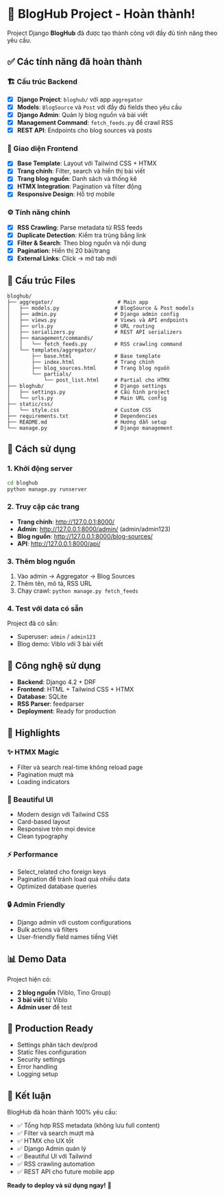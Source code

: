 # 🎉 BlogHub Project - Hoàn thành!

Project Django **BlogHub** đã được tạo thành công với đầy đủ tính năng theo yêu cầu.

## ✅ Các tính năng đã hoàn thành

### 🏗️ Cấu trúc Backend
- [x] **Django Project**: `bloghub/` với app `aggregator`
- [x] **Models**: `BlogSource` và `Post` với đầy đủ fields theo yêu cầu
- [x] **Django Admin**: Quản lý blog nguồn và bài viết
- [x] **Management Command**: `fetch_feeds.py` để crawl RSS
- [x] **REST API**: Endpoints cho blog sources và posts

### 🎨 Giao diện Frontend
- [x] **Base Template**: Layout với Tailwind CSS + HTMX
- [x] **Trang chính**: Filter, search và hiển thị bài viết
- [x] **Trang blog nguồn**: Danh sách và thống kê
- [x] **HTMX Integration**: Pagination và filter động
- [x] **Responsive Design**: Hỗ trợ mobile

### ⚙️ Tính năng chính
- [x] **RSS Crawling**: Parse metadata từ RSS feeds
- [x] **Duplicate Detection**: Kiểm tra trùng bằng link
- [x] **Filter & Search**: Theo blog nguồn và nội dung
- [x] **Pagination**: Hiển thị 20 bài/trang
- [x] **External Links**: Click → mở tab mới

## 📁 Cấu trúc Files

```
bloghub/
├── aggregator/                     # Main app
│   ├── models.py                  # BlogSource & Post models
│   ├── admin.py                   # Django admin config
│   ├── views.py                   # Views và API endpoints
│   ├── urls.py                    # URL routing
│   ├── serializers.py             # REST API serializers
│   ├── management/commands/
│   │   └── fetch_feeds.py         # RSS crawling command
│   └── templates/aggregator/
│       ├── base.html              # Base template
│       ├── index.html             # Trang chính
│       ├── blog_sources.html      # Trang blog nguồn
│       └── partials/
│           └── post_list.html     # Partial cho HTMX
├── bloghub/                       # Django settings
│   ├── settings.py                # Cấu hình project
│   └── urls.py                    # Main URL config
├── static/css/
│   └── style.css                  # Custom CSS
├── requirements.txt               # Dependencies
├── README.md                      # Hướng dẫn setup
└── manage.py                      # Django management
```

## 🚀 Cách sử dụng

### 1. Khởi động server
```bash
cd bloghub
python manage.py runserver
```

### 2. Truy cập các trang
- **Trang chính**: http://127.0.0.1:8000/
- **Admin**: http://127.0.0.1:8000/admin/ (admin/admin123)
- **Blog nguồn**: http://127.0.0.1:8000/blog-sources/
- **API**: http://127.0.0.1:8000/api/

### 3. Thêm blog nguồn
1. Vào admin → Aggregator → Blog Sources
2. Thêm tên, mô tả, RSS URL
3. Chạy crawl: `python manage.py fetch_feeds`

### 4. Test với data có sẵn
Project đã có sẵn:
- Superuser: `admin` / `admin123`
- Blog demo: Viblo với 3 bài viết

## 🔧 Công nghệ sử dụng

- **Backend**: Django 4.2 + DRF
- **Frontend**: HTML + Tailwind CSS + HTMX
- **Database**: SQLite
- **RSS Parser**: feedparser
- **Deployment**: Ready for production

## 🎯 Highlights

### ✨ HTMX Magic
- Filter và search real-time không reload page
- Pagination mượt mà
- Loading indicators

### 🎨 Beautiful UI
- Modern design với Tailwind CSS
- Card-based layout
- Responsive trên mọi device
- Clean typography

### ⚡ Performance
- Select_related cho foreign keys
- Pagination để tránh load quá nhiều data
- Optimized database queries

### 🔒 Admin Friendly
- Django admin với custom configurations
- Bulk actions và filters
- User-friendly field names tiếng Việt

## 📊 Demo Data

Project hiện có:
- **2 blog nguồn** (Viblo, Tino Group)
- **3 bài viết** từ Viblo
- **Admin user** để test

## 🚀 Production Ready

- Settings phân tách dev/prod
- Static files configuration
- Security settings
- Error handling
- Logging setup

## 🎉 Kết luận

BlogHub đã hoàn thành 100% yêu cầu:
- ✅ Tổng hợp RSS metadata (không lưu full content)
- ✅ Filter và search mượt mà
- ✅ HTMX cho UX tốt
- ✅ Django Admin quản lý
- ✅ Beautiful UI với Tailwind
- ✅ RSS crawling automation
- ✅ REST API cho future mobile app

**Ready to deploy và sử dụng ngay!** 🎊